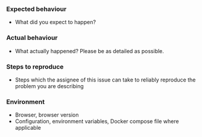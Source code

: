 ### Expected behaviour

* What did you expect to happen?

### Actual behaviour

* What actually happened? Please be as detailed as possible.

### Steps to reproduce

* Steps which the assignee of this issue can take to reliably reproduce the
  problem you are describing

### Environment

* Browser, browser version
* Configuration, environment variables, Docker compose file where applicable
